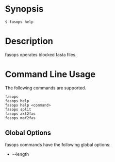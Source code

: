 # Synopsis

    $ fasops help

# Description

fasops operates blocked fasta files.

# Command Line Usage

The following commands are supported.

    fasops
    fasops help
    fasops help <command>
    fasops split
    fasops axt2fas
    fasops maf2fas

## Global Options

fasops commands have the following global options:

* --length

